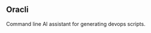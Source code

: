Oracli
-----

<!-- Pytest Coverage Comment:Begin -->
<!-- Pytest Coverage Comment:End -->

Command line AI assistant for generating devops scripts.


